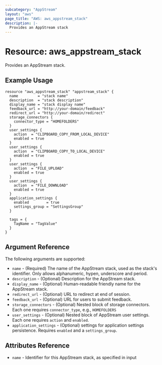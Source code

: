 ```yaml
---
subcategory: "AppStream"
layout: "aws"
page_title: "AWS: aws_appstream_stack"
description: |-
  Provides an AppStream stack
---
```


# Resource: aws_appstream_stack

Provides an AppStream stack.

## Example Usage

```hcl
resource "aws_appstream_stack" "appstream_stack" {
  name         = "stack name"
  description  = "stack description"
  display_name = "stack display name"
  feedback_url = "http://your-domain/feedback"
  redirect_url = "http://your-domain/redirect"
  storage_connectors {
    connector_type = "HOMEFOLDERS"
  }
  user_settings {
    action  = "CLIPBOARD_COPY_FROM_LOCAL_DEVICE"
    enabled = true
  }
  user_settings {
    action  = "CLIPBOARD_COPY_TO_LOCAL_DEVICE"
    enabled = true
  }
  user_settings {
    action  = "FILE_UPLOAD"
    enabled = true
  }
  user_settings {
    action  = "FILE_DOWNLOAD"
    enabled = true
  }
  application_settings {
    enabled        = true
    settings_group = "SettingsGroup"
  }

  tags = {
    TagName = "TagValue"
  }
}
```

## Argument Reference

The following arguments are supported:

* `name` - (Required) The name of the AppStream stack, used as the stack's identifier.  Only allows alphanumeric, hypen, underscore and period.
* `description` - (Optional) Description for the AppStream stack.
* `display_name` - (Optional) Human-readable friendly name for the AppStream stack.
* `redirect_url` - (Optional) URL to redirect at end of session.
* `feedback_url` - (Optional) URL for users to submit feedback.
* `storage_connectors` - (Optional) Nested block of storage connectors.  Each one requires `connector_type`, e.g., `HOMEFOLDERS`
* `user_settings` - (Optional) Nested block of AppStream user settings.  Each one requires `action` and `enabled`.
* `application_settings` - (Optional) settings for application settings persistence.  Requires `enabled` and a `settings_group`.

## Attributes Reference

* `name` - Identifier for this AppStream stack, as specified in input
